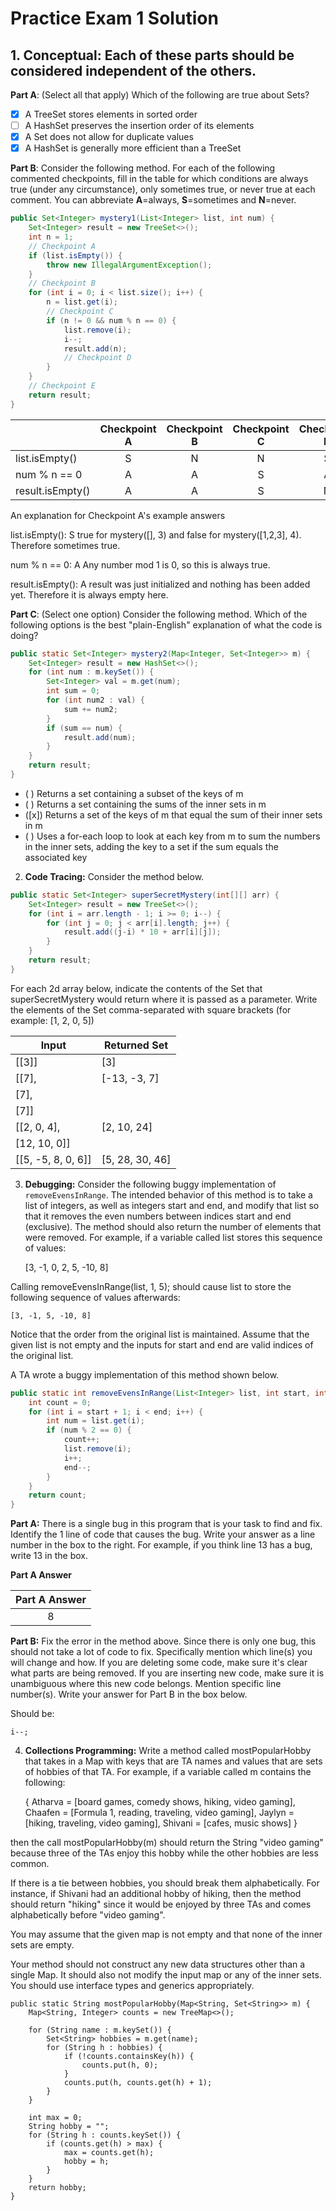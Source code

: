 # Practice Exam 1 Solution


## 1. **Conceptual**: Each of these parts should be considered independent of the others.

**Part A**: (Select all that apply) Which of the following are true about Sets?

- [x] A TreeSet stores elements in sorted order
- [ ] A HashSet preserves the insertion order of its elements
- [x] A Set does not allow for duplicate values
- [x] A HashSet is generally more efficient than a TreeSet

**Part B**: Consider the following method. For each of the following commented checkpoints, fill in the table for which conditions are always true (under any circumstance), only sometimes true, or never true at each comment. You can abbreviate **A**=always, **S**=sometimes and **N**=never.

```java
public Set<Integer> mystery1(List<Integer> list, int num) {
    Set<Integer> result = new TreeSet<>();
    int n = 1;
    // Checkpoint A
    if (list.isEmpty()) {
        throw new IllegalArgumentException();
    }
    // Checkpoint B
    for (int i = 0; i < list.size(); i++) {
        n = list.get(i);
        // Checkpoint C
        if (n != 0 && num % n == 0) {
            list.remove(i);
            i--;
            result.add(n);
            // Checkpoint D
        }
    }
    // Checkpoint E
    return result;
}
```

|                      | Checkpoint A | Checkpoint B | Checkpoint C | Checkpoint D | Checkpoint E |
|----------------------|:------------:|:------------:|:------------:|:------------:|:------------:|
| list.isEmpty()       |      S       |      N       |      N       |      S       |      S       |
| num % n == 0         |      A       |      A       |      S       |      A       |      S       |
| result.isEmpty()     |      A       |      A       |      S       |      N       |      S       |

An explanation for Checkpoint A's example answers

list.isEmpty(): S
true for mystery([], 3) and false for mystery([1,2,3], 4). Therefore sometimes true.

num % n == 0: A
Any number mod 1 is 0, so this is always true.

result.isEmpty(): A
result was just initialized and nothing has been added yet. Therefore it is always empty here.


**Part C**: (Select one option) Consider the following method. Which of the following options is the best "plain-English" explanation of what the code is doing?

```java
public static Set<Integer> mystery2(Map<Integer, Set<Integer>> m) {
    Set<Integer> result = new HashSet<>();
    for (int num : m.keySet()) {
        Set<Integer> val = m.get(num);
        int sum = 0;
        for (int num2 : val) {
            sum += num2;
        }
        if (sum == num) {
            result.add(num);
        }
    }
    return result;
}
```

- ( ) Returns a set containing a subset of the keys of m
- ( ) Returns a set containing the sums of the inner sets in m
- ([x]) Returns a set of the keys of m that equal the sum of their inner sets in m
- ( ) Uses a for-each loop to look at each key from m to sum the numbers in the inner sets, adding the key to a set if the sum equals the associated key


2. **Code Tracing:** Consider the method below.

```java
public static Set<Integer> superSecretMystery(int[][] arr) {
    Set<Integer> result = new TreeSet<>();
    for (int i = arr.length - 1; i >= 0; i--) {
        for (int j = 0; j < arr[i].length; j++) {
            result.add((j-i) * 10 + arr[i][j]);
        }
    }
    return result;
}
```

For each 2d array below, indicate the contents of the Set that superSecretMystery would return where it is passed as a parameter. Write the elements of the Set comma-separated with square brackets (for example: [1, 2, 0, 5])

| Input                | Returned Set         |
|----------------------|---------------------|
| [[3]]                | [3]                 |
| [[7],                | [-13, -3, 7]        |
|  [7],                |                     |
|  [7]]                |                     |
| [[2, 0, 4],          | [2, 10, 24]         |
|  [12, 10, 0]]        |                     |
| [[5, -5, 8, 0, 6]]   | [5, 28, 30, 46]     |


3. **Debugging:** Consider the following buggy implementation of `removeEvensInRange`. The intended behavior of this method is to take a list of integers, as well as integers start and end, and modify that list so that it removes the even numbers between indices start and end (exclusive). The method should also return the number of elements that were removed. For example, if a variable called list stores this sequence of values:

    [3, -1, 0, 2, 5, -10, 8]

Calling removeEvensInRange(list, 1, 5); should cause list to store the following sequence of values afterwards:

    [3, -1, 5, -10, 8]

Notice that the order from the original list is maintained. Assume that the given list is not empty and the inputs for start and end are valid indices of the original list.

A TA wrote a buggy implementation of this method shown below.

```java
public static int removeEvensInRange(List<Integer> list, int start, int end) {
    int count = 0;
    for (int i = start + 1; i < end; i++) {
        int num = list.get(i);
        if (num % 2 == 0) {
            count++;
            list.remove(i);
            i++;
            end--;
        }
    }
    return count;
}
```

**Part A:** There is a single bug in this program that is your task to find and fix. Identify the 1 line of code that causes the bug. Write your answer as a line number in the box to the right. For example, if you think line 13 has a bug, write 13 in the box.

**Part A Answer**

| Part A Answer |
|:-------------:|
|      8        |

**Part B:** Fix the error in the method above. Since there is only one bug, this should not take a lot of code to fix. Specifically mention which line(s) you will change and how. If you are deleting some code, make sure it's clear what parts are being removed. If you are inserting new code, make sure it is unambiguous where this new code belongs. Mention specific line number(s). Write your answer for Part B in the box below.

Should be:

    i--;


4. **Collections Programming:** Write a method called mostPopularHobby that takes in a Map with keys that are TA names and values that are sets of hobbies of that TA. For example, if a variable called m contains the following:

    {
        Atharva = [board games, comedy shows, hiking, video gaming],
        Chaafen = [Formula 1, reading, traveling, video gaming],
        Jaylyn = [hiking, traveling, video gaming],
        Shivani = [cafes, music shows]
    }

then the call mostPopularHobby(m) should return the String "video gaming" because three of the TAs enjoy this hobby while the other hobbies are less common.

If there is a tie between hobbies, you should break them alphabetically. For instance, if Shivani had an additional hobby of hiking, then the method should return "hiking" since it would be enjoyed by three TAs and comes alphabetically before "video gaming".

You may assume that the given map is not empty and that none of the inner sets are empty.

Your method should not construct any new data structures other than a single Map. It should also not modify the input map or any of the inner sets. You should use interface types and generics appropriately.

```
public static String mostPopularHobby(Map<String, Set<String>> m) {
    Map<String, Integer> counts = new TreeMap<>();

    for (String name : m.keySet()) {
        Set<String> hobbies = m.get(name);
        for (String h : hobbies) {
            if (!counts.containsKey(h)) {
                counts.put(h, 0);
            }
            counts.put(h, counts.get(h) + 1);
        }
    }

    int max = 0;
    String hobby = "";
    for (String h : counts.keySet()) {
        if (counts.get(h) > max) {
            max = counts.get(h);
            hobby = h;
        }
    }
    return hobby;
}
```

